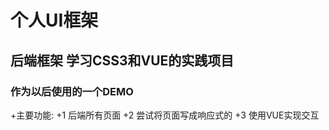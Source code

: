 # 个人UI框架    
## 后端框架 学习CSS3和VUE的实践项目
### 作为以后使用的一个DEMO

+主要功能:
+1 后端所有页面
+2 尝试将页面写成响应式的
+3 使用VUE实现交互
